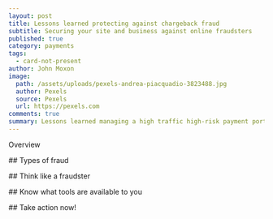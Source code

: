 ```yaml
---
layout: post
title: Lessons learned protecting against chargeback fraud
subtitle: Securing your site and business against online fraudsters
published: true
category: payments
tags:
  - card-not-present
author: John Moxon
image:
  path: /assets/uploads/pexels-andrea-piacquadio-3823488.jpg
  author: Pexels
  source: Pexels
  url: https://pexels.com
comments: true
summary: Lessons learned managing a high traffic high-risk payment portal
---
```

Overview

\## Types of fraud

\## Think like a fraudster

\## Know what tools are available to you

\## Take action now!